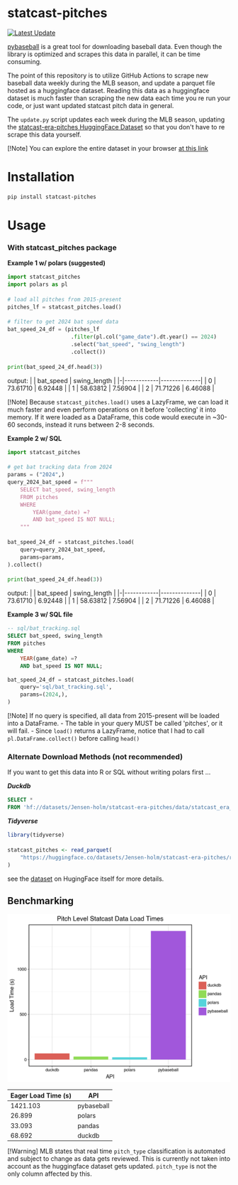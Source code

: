 # statcast-pitches

[![Latest Update](https://github.com/Jensen-holm/statcast-era-pitches/actions/workflows/update_statcast_data.yml/badge.svg)](https://github.com/Jensen-holm/statcast-era-pitches/actions/workflows/update_statcast_data.yml)

[pybaseball](https://github.com/jldbc/pybaseball) is a great tool for downloading baseball data. Even though the library is optimized and scrapes this data in parallel, it can be time consuming.

The point of this repository is to utilize GitHub Actions to scrape new baseball data weekly during the MLB season, and update a parquet file hosted as a huggingface dataset. Reading this data as a huggingface dataset is much faster than scraping the new data each time you re run your code, or just want updated statcast pitch data in general.

The `update.py` script updates each week during the MLB season, updating the [statcast-era-pitches HuggingFace Dataset](https://huggingface.co/datasets/Jensen-holm/statcast-era-pitches) so that you don't have to re scrape this data yourself.

[!Note]
You can explore the entire dataset in your browser [at this link](https://huggingface.co/datasets/Jensen-holm/statcast-era-pitches/viewer/default/train)

# Installation

``` bash
pip install statcast-pitches
```

# Usage

### With statcast_pitches package

**Example 1 w/ polars (suggested)**

``` python
import statcast_pitches
import polars as pl

# load all pitches from 2015-present
pitches_lf = statcast_pitches.load()

# filter to get 2024 bat speed data
bat_speed_24_df = (pitches_lf
                    .filter(pl.col("game_date").dt.year() == 2024)
                    .select("bat_speed", "swing_length")
                    .collect())

print(bat_speed_24_df.head(3))
```

output: \| \| bat_speed \| swing_length \| \|-\|------------\|--------------\| \| 0 \| 73.61710 \| 6.92448 \| \| 1 \| 58.63812 \| 7.56904 \| \| 2 \| 71.71226 \| 6.46088 \|

[!Note]
Because `statcast_pitches.load()` uses a LazyFrame, we can load it much faster and even perform operations on it before 'collecting' it into memory. If it were loaded as a DataFrame, this code would execute in \~30-60 seconds, instead it runs between 2-8 seconds.

**Example 2 w/ SQL**

``` python
import statcast_pitches

# get bat tracking data from 2024
params = ("2024",)
query_2024_bat_speed = f"""
    SELECT bat_speed, swing_length
    FROM pitches
    WHERE 
        YEAR(game_date) =?
        AND bat_speed IS NOT NULL;
    """

bat_speed_24_df = statcast_pitches.load(
    query=query_2024_bat_speed,
    params=params,
).collect()

print(bat_speed_24_df.head(3))
```

output: \| \| bat_speed \| swing_length \| \|-\|------------\|--------------\| \| 0 \| 73.61710 \| 6.92448 \| \| 1 \| 58.63812 \| 7.56904 \| \| 2 \| 71.71226 \| 6.46088 \|

**Example 3 w/ SQL file**

``` sql
-- sql/bat_tracking.sql
SELECT bat_speed, swing_length 
FROM pitches 
WHERE 
    YEAR(game_date) =?     
    AND bat_speed IS NOT NULL;
```

``` python
bat_speed_24_df = statcast_pitches.load(
    query='sql/bat_tracking.sql',
    params=(2024,),
) 
```

[!Note]
If no query is specified, all data from 2015-present will be loaded into a DataFrame. - The table in your query MUST be called 'pitches', or it will fail. - Since `load()` returns a LazyFrame, notice that I had to call `pl.DataFrame.collect()` before calling `head()`


### Alternate Download Methods (not recommended)

If you want to get this data into R or SQL without writing polars first ...

***Duckdb***

``` sql
SELECT *
FROM 'hf://datasets/Jensen-holm/statcast-era-pitches/data/statcast_era_pitches.parquet';
```

***Tidyverse***

``` r
library(tidyverse)

statcast_pitches <- read_parquet(
    "https://huggingface.co/datasets/Jensen-holm/statcast-era-pitches/resolve/main/data/statcast_era_pitches.parquet"
)
```

see the [dataset](https://huggingface.co/datasets/Jensen-holm/statcast-era-pitches) on HugingFace itself for more details.

## Benchmarking

![dataset_load_times](dataset_load_times.png)

| Eager Load Time (s) | API        |
|---------------------|------------|
| 1421.103            | pybaseball |
| 26.899              | polars     |
| 33.093              | pandas     |
| 68.692              | duckdb     |

[!Warning] 
MLB states that real time `pitch_type` classification is automated and subject to change as data gets reviewed. This is currently not taken into account as the huggingface dataset gets updated. `pitch_type` is not the only column affected by this.
